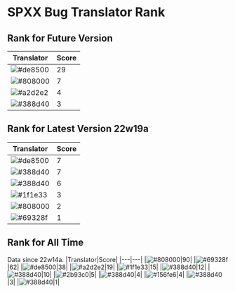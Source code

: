 # SPXX Bug Translator Rank
## Rank for Future Version
|Translator|Score|
|---|---|
|![#de8500](https://img.shields.io/static/v1?label=&message=AkashaMCPK&color=de8500&style=flat-square)|29|
|![#808000](https://img.shields.io/static/v1?label=&message=Olvcpr423&color=808000&style=flat-square)|7|
|![#a2d2e2](https://img.shields.io/static/v1?label=&message=NoMathExpectation&color=a2d2e2&style=flat-square)|4|
|![#388d40](https://img.shields.io/static/v1?label=&message=XiTieShiZ&color=388d40&style=flat-square)|3|
## Rank for Latest Version 22w19a
|Translator|Score|
|---|---|
|![#de8500](https://img.shields.io/static/v1?label=&message=AkashaMCPK&color=de8500&style=flat-square)|7|
|![#388d40](https://img.shields.io/static/v1?label=&message=Hatsuki_kiri&color=388d40&style=flat-square)|7|
|![#388d40](https://img.shields.io/static/v1?label=&message=dianliang&color=388d40&style=flat-square)|6|
|![#1f1e33](https://img.shields.io/static/v1?label=&message=DrLee_lihr&color=1f1e33&style=flat-square)|3|
|![#808000](https://img.shields.io/static/v1?label=&message=Olvcpr423&color=808000&style=flat-square)|2|
|![#69328f](https://img.shields.io/static/v1?label=&message=Ricolove&color=69328f&style=flat-square)|1|
## Rank for All Time
Data since 22w14a.
|Translator|Score|
|---|---|
|![#808000](https://img.shields.io/static/v1?label=&message=Olvcpr423&color=808000&style=flat-square)|90|
|![#69328f](https://img.shields.io/static/v1?label=&message=Ricolove&color=69328f&style=flat-square)|62|
|![#de8500](https://img.shields.io/static/v1?label=&message=AkashaMCPK&color=de8500&style=flat-square)|38|
|![#a2d2e2](https://img.shields.io/static/v1?label=&message=NoMathExpectation&color=a2d2e2&style=flat-square)|19|
|![#1f1e33](https://img.shields.io/static/v1?label=&message=DrLee_lihr&color=1f1e33&style=flat-square)|15|
|![#388d40](https://img.shields.io/static/v1?label=&message=dianliang&color=388d40&style=flat-square)|12|
|![#388d40](https://img.shields.io/static/v1?label=&message=Hatsuki_kiri&color=388d40&style=flat-square)|10|
|![#2b93c0](https://img.shields.io/static/v1?label=&message=Light_Beacon&color=2b93c0&style=flat-square)|5|
|![#388d40](https://img.shields.io/static/v1?label=&message=PercyDan&color=388d40&style=flat-square)|4|
|![#156fe6](https://img.shields.io/static/v1?label=&message=Lakeus&color=156fe6&style=flat-square)|4|
|![#388d40](https://img.shields.io/static/v1?label=&message=XiTieShiZ&color=388d40&style=flat-square)|3|
|![#388d40](https://img.shields.io/static/v1?label=&message=KaplanSteve&color=388d40&style=flat-square)|1|